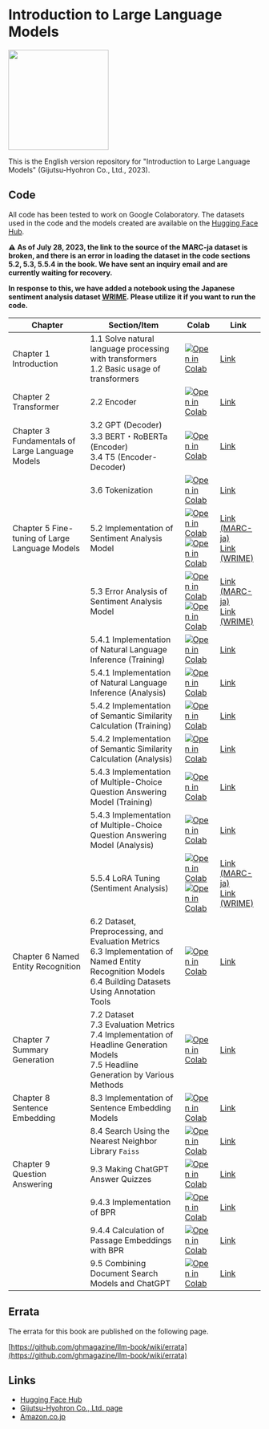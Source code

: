 # Introduction to Large Language Models

<a href="https://www.amazon.co.jp/o/ASIN/4297136333/"><img src="misc/cover-small.png" width="200"></a>

This is the English version repository for "Introduction to Large Language Models" (Gijutsu-Hyohron Co., Ltd., 2023).

## Code

All code has been tested to work on Google Colaboratory.
The datasets used in the code and the models created are available on the [Hugging Face Hub](https://huggingface.co/llm-book).

**⚠️ As of July 28, 2023, the link to the source of the MARC-ja dataset is broken, and there is an error in loading the dataset in the code sections 5.2, 5.3, 5.5.4 in the book.
We have sent an inquiry email and are currently waiting for recovery.**

**In response to this, we have added a notebook using the Japanese sentiment analysis dataset [WRIME](https://github.com/ids-cv/wrime). Please utilize it if you want to run the code.**



| Chapter                                      | Section/Item                                                                                                                | Colab                                                                                                                                                                                                 | Link                                                                                                      |
| --------------------------------------------- | --------------------------------------------------------------------------------------------------------------------------- | ----------------------------------------------------------------------------------------------------------------------------------------------------------------------------------------------------- | --------------------------------------------------------------------------------------------------------- |
| Chapter 1 Introduction                        | 1.1 Solve natural language processing with transformers<br />1.2 Basic usage of transformers                               | [![Open in Colab](https://colab.research.google.com/assets/colab-badge.svg)](https://colab.research.google.com/github/engichang1467/llm-book-english/blob/english-translate/chapter1/1-introduction.ipynb)                    | [Link](https://github.com/engichang1467/llm-book-english/blob/english-translate/chapter1/1-introduction.ipynb)                    |
| Chapter 2 Transformer                         | 2.2 Encoder                                                                                                                 | [![Open in Colab](https://colab.research.google.com/assets/colab-badge.svg)](https://colab.research.google.com/github/engichang1467/llm-book-english/blob/english-translate/chapter2/2-2-transformer-position-encoding.ipynb) | [Link](https://github.com/engichang1467/llm-book-english/blob/english-translate/chapter2/2-2-transformer-position-encoding.ipynb) |
| Chapter 3 Fundamentals of Large Language Models | 3.2 GPT (Decoder)<br />3.3 BERT・RoBERTa (Encoder)<br />3.4 T5 (Encoder-Decoder)                                            | [![Open in Colab](https://colab.research.google.com/assets/colab-badge.svg)](https://colab.research.google.com/github/engichang1467/llm-book-english/blob/english-translate/chapter3/3-zero-shot-inference.ipynb)             | [Link](https://github.com/engichang1467/llm-book-english/blob/english-translate/chapter3/3-zero-shot-inference.ipynb)             |
|                                               | 3.6 Tokenization                                                                                                            | [![Open in Colab](https://colab.research.google.com/assets/colab-badge.svg)](https://colab.research.google.com/github/engichang1467/llm-book-english/blob/english-translate/chapter3/3-6-tokenization.ipynb)                  | [Link](https://github.com/engichang1467/llm-book-english/blob/english-translate/chapter3/3-6-tokenization.ipynb)                  |
| Chapter 5 Fine-tuning of Large Language Models | 5.2 Implementation of Sentiment Analysis Model                                                                              | [![Open in Colab](https://colab.research.google.com/assets/colab-badge.svg)](https://colab.research.google.com/github/engichang1467/llm-book-english/blob/english-translate/chapter5/5-2-sentiment-analysis-finetuning.ipynb) <br /> [![Open in Colab](https://colab.research.google.com/assets/colab-badge.svg)](https://colab.research.google.com/github/engichang1467/llm-book-english/blob/english-translate/chapter5/5-2-sentiment-analysis-finetuning-wrime.ipynb) | [Link (MARC-ja)](https://github.com/engichang1467/llm-book-english/blob/english-translate/chapter5/5-2-sentiment-analysis-finetuning.ipynb) <br /> [Link (WRIME)](https://github.com/engichang1467/llm-book-english/blob/english-translate/chapter5/5-2-sentiment-analysis-finetuning-wrime.ipynb) |
|                                               | 5.3 Error Analysis of Sentiment Analysis Model                                                                              | [![Open in Colab](https://colab.research.google.com/assets/colab-badge.svg)](https://colab.research.google.com/github/engichang1467/llm-book-english/blob/english-translate/chapter5/5-3-sentiment-analysis-analysis.ipynb) <br /> [![Open in Colab](https://colab.research.google.com/assets/colab-badge.svg)](https://colab.research.google.com/github/engichang1467/llm-book-english/blob/english-translate/chapter5/5-3-sentiment-analysis-analysis-wrime.ipynb)     | [Link (MARC-ja)](https://github.com/engichang1467/llm-book-english/blob/english-translate/chapter5/5-3-sentiment-analysis-analysis.ipynb) <br /> [Link (WRIME)](https://github.com/engichang1467/llm-book-english/blob/english-translate/chapter5/5-3-sentiment-analysis-analysis-wrime.ipynb)     |
|                                               | 5.4.1 Implementation of Natural Language Inference (Training)                                                               | [![Open in Colab](https://colab.research.google.com/assets/colab-badge.svg)](https://colab.research.google.com/github/engichang1467/llm-book-english/blob/english-translate/chapter5/5-4-nli-finetuning.ipynb)                 | [Link](https://github.com/engichang1467/llm-book-english/blob/english-translate/chapter5/5-4-nli-finetuning.ipynb)                 |
|                                               | 5.4.1 Implementation of Natural Language Inference (Analysis)                                                               | [![Open in Colab](https://colab.research.google.com/assets/colab-badge.svg)](https://colab.research.google.com/github/engichang1467/llm-book-english/blob/english-translate/chapter5/5-4-nli-analysis.ipynb)                 | [Link](https://github.com/engichang1467/llm-book-english/blob/english-translate/chapter5/5-4-nli-analysis.ipynb)                 |
|                                               | 5.4.2 Implementation of Semantic Similarity Calculation (Training)                                                         | [![Open in Colab](https://colab.research.google.com/assets/colab-badge.svg)](https://colab.research.google.com/github/engichang1467/llm-book-english/blob/english-translate/chapter5/5-4-sts-finetuning.ipynb)                 | [Link](https://github.com/engichang1467/llm-book-english/blob/english-translate/chapter5/5-4-sts-finetuning.ipynb)                 |
|                                               | 5.4.2 Implementation of Semantic Similarity Calculation (Analysis)                                                         | [![Open in Colab](https://colab.research.google.com/assets/colab-badge.svg)](https://colab.research.google.com/github/engichang1467/llm-book-english/blob/english-translate/chapter5/5-4-sts-finetuning.ipynb)                 | [Link](https://github.com/engichang1467/llm-book-english/blob/english-translate/chapter5/5-4-sts-analysis.ipynb)                 |
|                                               | 5.4.3 Implementation of Multiple-Choice Question Answering Model (Training)                                                | [![Open in Colab](https://colab.research.google.com/assets/colab-badge.svg)](https://colab.research.google.com/github/engichang1467/llm-book-english/blob/english-translate/chapter5/5-4-multiple-choice-qa-finetuning.ipynb)       | [Link](https://github.com/engichang1467/llm-book-english/blob/english-translate/chapter5/5-4-multiple-choice-qa-finetuning.ipynb)       |
|                                               | 5.4.3 Implementation of Multiple-Choice Question Answering Model (Analysis)                                                | [![Open in Colab](https://colab.research.google.com/assets/colab-badge.svg)](https://colab.research.google.com/github/engichang1467/llm-book-english/blob/english-translate/chapter5/5-4-multiple-choice-qa-analysis.ipynb)       | [Link](https://github.com/engichang1467/llm-book-english/blob/english-translate/chapter5/5-4-multiple-choice-qa-analysis.ipynb)       |
|                                               | 5.5.4 LoRA Tuning (Sentiment Analysis)                                                                                      | [![Open in Colab](https://colab.research.google.com/assets/colab-badge.svg)](https://colab.research.google.com/github/engichang1467/llm-book-english/blob/english-translate/chapter5/5-5-sentiment-analysis-finetuning-LoRA.ipynb) <br /> [![Open in Colab](https://colab.research.google.com/assets/colab-badge.svg)](https://colab.research.google.com/github/engichang1467/llm-book-english/blob/english-translate/chapter5/5-5-sentiment-analysis-finetuning-LoRA-wrime.ipynb) | [Link (MARC-ja)](https://github.com/engichang1467/llm-book-english/blob/english-translate/chapter5/5-5-sentiment-analysis-finetuning-LoRA.ipynb) <br /> [Link (WRIME)](https://github.com/engichang1467/llm-book-english/blob/english-translate/chapter5/5-5-sentiment-analysis-finetuning-LoRA-wrime.ipynb) |
| Chapter 6 Named Entity Recognition              | 6.2 Dataset, Preprocessing, and Evaluation Metrics<br />6.3 Implementation of Named Entity Recognition Models<br />6.4 Building Datasets Using Annotation Tools              | [![Open in Colab](https://colab.research.google.com/assets/colab-badge.svg)](https://colab.research.google.com/github/engichang1467/llm-book-english/blob/english-translate/chapter6/6-named-entity-recognition.ipynb)        | [Link](https://github.com/engichang1467/llm-book-english/blob/english-translate/chapter6/6-named-entity-recognition.ipynb)        |
| Chapter 7 Summary Generation                    | 7.2 Dataset<br />7.3 Evaluation Metrics<br />7.4 Implementation of Headline Generation Models<br />7.5 Headline Generation by Various Methods                              | [![Open in Colab](https://colab.research.google.com/assets/colab-badge.svg)](https://colab.research.google.com/github/engichang1467/llm-book-english/blob/english-translate/chapter7/7-summarization-generation.ipynb)        | [Link](https://github.com/engichang1467/llm-book-english/blob/english-translate/chapter7/7-summarization-generation.ipynb)        |
| Chapter 8 Sentence Embedding                    | 8.3 Implementation of Sentence Embedding Models                                                                             | [![Open in Colab](https://colab.research.google.com/assets/colab-badge.svg)](https://colab.research.google.com/github/engichang1467/llm-book-english/blob/english-translate/chapter8/8-3-simcse-training.ipynb)               | [Link](https://github.com/engichang1467/llm-book-english/blob/english-translate/chapter8/8-3-simcse-training.ipynb)               |
|                                                | 8.4 Search Using the Nearest Neighbor Library `Faiss`                                                                       | [![Open in Colab](https://colab.research.google.com/assets/colab-badge.svg)](https://colab.research.google.com/github/engichang1467/llm-book-english/blob/english-translate/chapter8/8-4-simcse-faiss.ipynb)                  | [Link](https://github.com/engichang1467/llm-book-english/blob/english-translate/chapter8/8-4-simcse-faiss.ipynb)                  |
| Chapter 9 Question Answering                    | 9.3 Making ChatGPT Answer Quizzes                                                                                            | [![Open in Colab](https://colab.research.google.com/assets/colab-badge.svg)](https://colab.research.google.com/github/ghmagazine/llm-book/blob/main/chapter9/9-3-quiz-chatgpt.ipynb)                  | [Link](https://github.com/ghmagazine/llm-book/blob/main/chapter9/9-3-quiz-chatgpt.ipynb)                  |
|                                                | 9.4.3 Implementation of BPR                                                                                                 | [![Open in Colab](https://colab.research.google.com/assets/colab-badge.svg)](https://colab.research.google.com/github/ghmagazine/llm-book/blob/main/chapter9/9-4-3-bpr-training.ipynb)                | [Link](https://github.com/ghmagazine/llm-book/blob/main/chapter9/9-4-3-bpr-training.ipynb)                |
|                                                | 9.4.4 Calculation of Passage Embeddings with BPR                                                                            | [![Open in Colab](https://colab.research.google.com/assets/colab-badge.svg)](https://colab.research.google.com/github/ghmagazine/llm-book/blob/main/chapter9/9-4-4-bpr-embedding.ipynb)               | [Link](https://github.com/ghmagazine/llm-book/blob/main/chapter9/9-4-4-bpr-embedding.ipynb)               |
|                                                | 9.5 Combining Document Search Models and ChatGPT                                                                            | [![Open in Colab](https://colab.research.google.com/assets/colab-badge.svg)](https://colab.research.google.com/github/ghmagazine/llm-book/blob/main/chapter9/9-5-quiz-chatgpt-plus-bpr.ipynb)         | [Link](https://github.com/ghmagazine/llm-book/blob/main/chapter9/9-5-quiz-chatgpt-plus-bpr.ipynb)         |


## Errata

The errata for this book are published on the following page.

[https://github.com/ghmagazine/llm-book/wiki/errata](https://github.com/ghmagazine/llm-book/wiki/errata)

## Links

- [Hugging Face Hub](https://huggingface.co/llm-book)
- [Gijutsu-Hyohron Co., Ltd. page](https://gihyo.jp/book/2023/978-4-297-13633-8)
- [Amazon.co.jp](https://www.amazon.co.jp/o/ASIN/4297136333/)